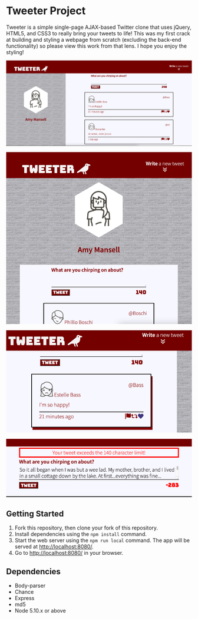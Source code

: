 # Tweeter Project

Tweeter is a simple single-page AJAX-based Twitter clone that uses jQuery, HTML5, and CSS3 to really bring your tweets to life! This was my first crack at building and styling a webpage from scratch (excluding the back-end functionality) so please view this work from that lens. I hope you enjoy the styling!

!["Screenshot of Main Page Desktop View"](https://github.com/FaezCat/tweeter/blob/master/docs/Main%20Page%20Desktop%20View.png?raw=true)

!["Screenshot of Main Page Non-Desktop View"](https://github.com/FaezCat/tweeter/blob/master/docs/Main%20Page%20Non-Desktop%20View.png?raw=true)

!["Screenshot of Individual Tweet Styling"](https://github.com/FaezCat/tweeter/blob/master/docs/Individual%20Tweet%20Styling.png?raw=true)

!["Screenshot of Tweet Length Error"](https://github.com/FaezCat/tweeter/blob/master/docs/Tweet%20Error%20-%20Too%20Many%20Chars.png?raw=true)

## Getting Started

1. Fork this repository, then clone your fork of this repository.
2. Install dependencies using the `npm install` command.
3. Start the web server using the `npm run local` command. The app will be served at <http://localhost:8080/>.
4. Go to <http://localhost:8080/> in your browser.

## Dependencies

- Body-parser
- Chance
- Express
- md5
- Node 5.10.x or above